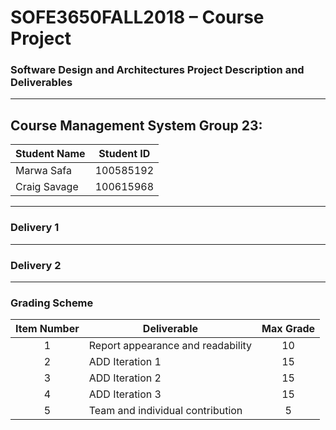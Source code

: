 # SOFE3650FALL2018 – Course Project
### Software Design and Architectures Project Description and Deliverables
---
Course Management System Group 23:
---
| Student Name | Student ID |
| --- |:---:|
| Marwa Safa | 100585192 |
| Craig Savage | 100615968 |

***
### Delivery 1

***
### Delivery 2

***
### Grading Scheme
| Item Number | Deliverable | Max Grade |
|:---:| --- |:---:|
| 1 | Report appearance and readability | 10 |
| 2 | ADD Iteration 1 | 15 |
| 3 | ADD Iteration 2 | 15 |
| 4 | ADD Iteration 3 | 15 |
| 5 | Team and individual contribution | 5 |
